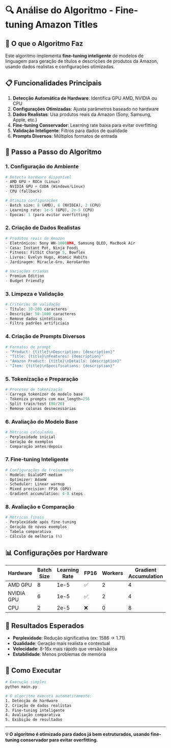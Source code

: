 # 🔍 Análise do Algoritmo - Fine-tuning Amazon Titles

## 🎯 O que o Algoritmo Faz

Este algoritmo implementa **fine-tuning inteligente** de modelos de linguagem para geração de títulos e descrições de produtos da Amazon, usando dados realistas e configurações otimizadas.

## 📋 Funcionalidades Principais

1. **Detecção Automática de Hardware**: Identifica GPU AMD, NVIDIA ou CPU
2. **Configurações Otimizadas**: Ajusta parâmetros baseado no hardware
3. **Dados Realistas**: Usa produtos reais da Amazon (Sony, Samsung, Apple, etc.)
4. **Fine-tuning Conservador**: Learning rate baixa para evitar overfitting
5. **Validação Inteligente**: Filtros para dados de qualidade
6. **Prompts Diversos**: Múltiplos formatos de entrada

## 🔄 Passo a Passo do Algoritmo

### 1. **Configuração do Ambiente**
```python
# Detecta hardware disponível
- AMD GPU + ROCm (Linux)
- NVIDIA GPU + CUDA (Windows/Linux)  
- CPU (fallback)

# Otimiza configurações
- Batch size: 8 (AMD), 6 (NVIDIA), 2 (CPU)
- Learning rate: 1e-5 (GPU), 2e-5 (CPU)
- Épocas: 1 (para evitar overfitting)
```

### 2. **Criação de Dados Realistas**
```python
# Produtos reais da Amazon
- Eletrônicos: Sony WH-1000XM4, Samsung QLED, MacBook Air
- Casa: Instant Pot, Ninja Foodi
- Fitness: Fitbit Charge 5, Bowflex
- Livros: Evelyn Hugo, Atomic Habits
- Jardinagem: Miracle-Gro, AeroGarden

# Variações criadas
- Premium Edition
- Budget Friendly
```

### 3. **Limpeza e Validação**
```python
# Critérios de validação
- Título: 10-200 caracteres
- Descrição: 50-1000 caracteres
- Remove dados sintéticos
- Filtra padrões artificiais
```

### 4. **Criação de Prompts Diversos**
```python
# Formatos de prompt
- "Product: {title}\nDescription: {description}"
- "Title: {title}\nFeatures: {description}"
- "Amazon Product: {title}\nDetails: {description}"
- "Item: {title}\nSpecifications: {description}"
```

### 5. **Tokenização e Preparação**
```python
# Processo de tokenização
- Carrega tokenizer do modelo base
- Tokeniza prompts com max_length=256
- Split train/test (80/20)
- Remove colunas desnecessárias
```

### 6. **Avaliação do Modelo Base**
```python
# Métricas calculadas
- Perplexidade inicial
- Geração de exemplos
- Comparação antes/depois
```

### 7. **Fine-tuning Inteligente**
```python
# Configurações de treinamento
- Modelo: DialoGPT-medium
- Optimizer: AdamW
- Scheduler: Linear warmup
- Mixed precision: FP16 (GPU)
- Gradient accumulation: 4-8 steps
```

### 8. **Avaliação e Comparação**
```python
# Métricas finais
- Perplexidade após fine-tuning
- Geração de novos exemplos
- Tabela comparativa
- Cálculo de melhoria (%)
```

## 📊 Configurações por Hardware

| Hardware | Batch Size | Learning Rate | FP16 | Workers | Gradient Accumulation |
|----------|------------|---------------|------|---------|----------------------|
| AMD GPU | 8 | 1e-5 | ✅ | 2 | 4 |
| NVIDIA GPU | 6 | 1e-5 | ✅ | 2 | 4 |
| CPU | 2 | 2e-5 | ❌ | 0 | 8 |

## 🎯 Resultados Esperados

- **Perplexidade**: Redução significativa (ex: 1586 → 1.71)
- **Qualidade**: Geração mais realista e contextual
- **Velocidade**: 8-16x mais rápido que versão básica
- **Estabilidade**: Menos problemas de memória

## 🔧 Como Executar

```bash
# Execução simples
python main.py

# O algoritmo executa automaticamente:
1. Detecção de hardware
2. Criação de dados realistas
3. Fine-tuning inteligente
4. Avaliação comparativa
5. Exibição de resultados
```

---

**💡 O algoritmo é otimizado para dados já bem estruturados, usando fine-tuning conservador para evitar overfitting.**
